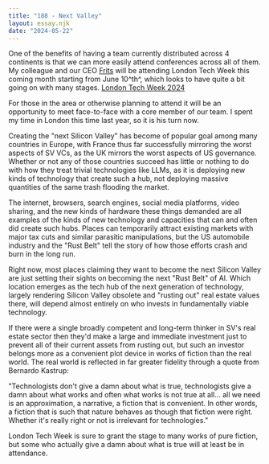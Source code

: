```yaml
---
title: "188 - Next Valley"
layout: essay.njk
date: "2024-05-22"
---
```


One of the benefits of having a team currently distributed across 4 continents is that we can more easily attend conferences across all of them. My colleague and our CEO [Frits](https://linkedin.com/in/fmisrael) will be attending London Tech Week this coming month starting from June 10^th^, which looks to have quite a bit going on with many stages. [London Tech Week 2024](https://londontechweek.com/2024-agenda)

For those in the area or otherwise planning to attend it will be an opportunity to meet face-to-face with a core member of our team. I spent my time in London this time last year, so it is his turn now.

Creating the "next Silicon Valley" has become of popular goal among many countries in Europe, with France thus far successfully mirroring the worst aspects of SV VCs, as the UK mirrors the worst aspects of US governance. Whether or not any of those countries succeed has little or nothing to do with how they treat trivial technologies like LLMs, as it is deploying new kinds of technology that create such a hub, not deploying massive quantities of the same trash flooding the market.

The internet, browsers, search engines, social media platforms, video sharing, and the new kinds of hardware these things demanded are all examples of the kinds of new technology and capacities that can and often did create such hubs. Places can temporarily attract existing markets with major tax cuts and similar parasitic manipulations, but the US automobile industry and the "Rust Belt" tell the story of how those efforts crash and burn in the long run.

Right now, most places claiming they want to become the next Silicon Valley are just setting their sights on becoming the next "Rust Belt" of AI. Which location emerges as the tech hub of the next generation of technology, largely rendering Silicon Valley obsolete and "rusting out" real estate values there, will depend almost entirely on who invests in fundamentally viable technology.

If there were a single broadly competent and long-term thinker in SV's real estate sector then they'd make a large and immediate investment just to prevent all of their current assets from rusting out, but such an investor belongs more as a convenient plot device in works of fiction than the real world. The real world is reflected in far greater fidelity through a quote from Bernardo Kastrup:

"Technologists don't give a damn about what is true, technologists give a damn about what works and often what works is not true at all... all we need is an approximation, a narrative, a fiction that is convenient. In other words, a fiction that is such that nature behaves as though that fiction were right. Whether it's really right or not is irrelevant for technologies."

London Tech Week is sure to grant the stage to many works of pure fiction, but some who actually give a damn about what is true will at least be in attendance.
